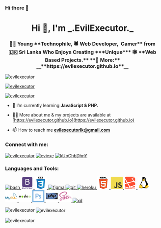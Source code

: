 ### Hi there 👋
<h1 align="center">Hi 👋, I'm _.EvilExecutor._</h1>
<h3 align="center">👨‍💻 Young **Technophile, 🕷️ Web Developer, ​ ​Gamer** from 🇱🇰 Sri Lanka Who Enjoys Creating ***Unique*** 🕸️ **Web Based Projects.** **🔎 More:** __**https://evilexecutor.github.io**__</h3>

<p align="left"> <img src="https://komarev.com/ghpvc/?username=evilexecutor&label=Profile%20views&color=0e75b6&style=flat" alt="evilexecutor" /> </p>

<p align="left"> <a href="https://github.com/ryo-ma/github-profile-trophy"><img src="https://github-profile-trophy.vercel.app/?username=evilexecutor" alt="evilexecutor" /></a> </p>

<p align="left"> <a href="https://twitter.com/evilexecutor" target="blank"><img src="https://img.shields.io/twitter/follow/evilexecutor?logo=twitter&style=for-the-badge" alt="evilexecutor" /></a> </p>

- 🌱 I’m currently learning **JavaScript & PHP.**

- 👨‍💻 More about me & my projects are available at [https://evilexecutor.github.io](https://evilexecutor.github.io)

- 📫 How to reach me **evilexecutorlk@gmail.com**

<h3 align="left">Connect with me:</h3>
<p align="left">
<a href="https://twitter.com/evilexecutor" target="blank"><img align="center" src="https://raw.githubusercontent.com/rahuldkjain/github-profile-readme-generator/master/src/images/icons/Social/twitter.svg" alt="evilexecutor" height="30" width="40" /></a>
<a href="https://fb.com/eviexe" target="blank"><img align="center" src="https://raw.githubusercontent.com/rahuldkjain/github-profile-readme-generator/master/src/images/icons/Social/facebook.svg" alt="eviexe" height="30" width="40" /></a>
<a href="https://discord.gg/kUbChbDhnY" target="blank"><img align="center" src="https://raw.githubusercontent.com/rahuldkjain/github-profile-readme-generator/master/src/images/icons/Social/discord.svg" alt="kUbChbDhnY" height="30" width="40" /></a>
</p>

<h3 align="left">Languages and Tools:</h3>
<p align="left"> <a href="https://www.gnu.org/software/bash/" target="_blank"> <img src="https://www.vectorlogo.zone/logos/gnu_bash/gnu_bash-icon.svg" alt="bash" width="40" height="40"/> </a> <a href="https://getbootstrap.com" target="_blank"> <img src="https://raw.githubusercontent.com/devicons/devicon/master/icons/bootstrap/bootstrap-plain-wordmark.svg" alt="bootstrap" width="40" height="40"/> </a> <a href="https://www.w3schools.com/css/" target="_blank"> <img src="https://raw.githubusercontent.com/devicons/devicon/master/icons/css3/css3-original-wordmark.svg" alt="css3" width="40" height="40"/> </a> <a href="https://www.figma.com/" target="_blank"> <img src="https://www.vectorlogo.zone/logos/figma/figma-icon.svg" alt="figma" width="40" height="40"/> </a> <a href="https://git-scm.com/" target="_blank"> <img src="https://www.vectorlogo.zone/logos/git-scm/git-scm-icon.svg" alt="git" width="40" height="40"/> </a> <a href="https://heroku.com" target="_blank"> <img src="https://www.vectorlogo.zone/logos/heroku/heroku-icon.svg" alt="heroku" width="40" height="40"/> </a> <a href="https://www.w3.org/html/" target="_blank"> <img src="https://raw.githubusercontent.com/devicons/devicon/master/icons/html5/html5-original-wordmark.svg" alt="html5" width="40" height="40"/> </a> <a href="https://developer.mozilla.org/en-US/docs/Web/JavaScript" target="_blank"> <img src="https://raw.githubusercontent.com/devicons/devicon/master/icons/javascript/javascript-original.svg" alt="javascript" width="40" height="40"/> </a> <a href="https://laravel.com/" target="_blank"> <img src="https://raw.githubusercontent.com/devicons/devicon/master/icons/laravel/laravel-plain-wordmark.svg" alt="laravel" width="40" height="40"/> </a> <a href="https://www.linux.org/" target="_blank"> <img src="https://raw.githubusercontent.com/devicons/devicon/master/icons/linux/linux-original.svg" alt="linux" width="40" height="40"/> </a> <a href="https://www.mysql.com/" target="_blank"> <img src="https://raw.githubusercontent.com/devicons/devicon/master/icons/mysql/mysql-original-wordmark.svg" alt="mysql" width="40" height="40"/> </a> <a href="https://nodejs.org" target="_blank"> <img src="https://raw.githubusercontent.com/devicons/devicon/master/icons/nodejs/nodejs-original-wordmark.svg" alt="nodejs" width="40" height="40"/> </a> <a href="https://www.photoshop.com/en" target="_blank"> <img src="https://raw.githubusercontent.com/devicons/devicon/master/icons/photoshop/photoshop-line.svg" alt="photoshop" width="40" height="40"/> </a> <a href="https://www.php.net" target="_blank"> <img src="https://raw.githubusercontent.com/devicons/devicon/master/icons/php/php-original.svg" alt="php" width="40" height="40"/> </a> <a href="https://sass-lang.com" target="_blank"> <img src="https://raw.githubusercontent.com/devicons/devicon/master/icons/sass/sass-original.svg" alt="sass" width="40" height="40"/> </a> <a href="https://www.adobe.com/products/xd.html" target="_blank"> <img src="https://cdn.worldvectorlogo.com/logos/adobe-xd.svg" alt="xd" width="40" height="40"/> </a> </p>

<p><img align="left" src="https://github-readme-stats.vercel.app/api/top-langs?username=evilexecutor&show_icons=true&locale=en&layout=compact" alt="evilexecutor" /></p>

<p>&nbsp;<img align="center" src="https://github-readme-stats.vercel.app/api?username=evilexecutor&show_icons=true&locale=en" alt="evilexecutor" /></p>

<p><img align="center" src="https://github-readme-streak-stats.herokuapp.com/?user=evilexecutor&" alt="evilexecutor" /></p>

